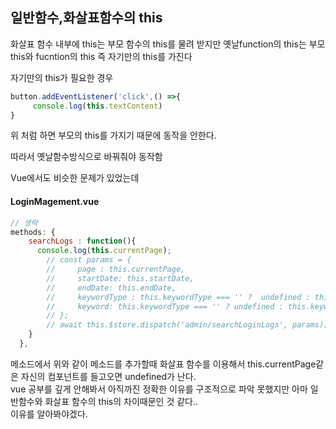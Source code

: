 ## 일반함수,화살표함수의 this
화살표 함수 내부에 this는 부모 함수의 this를 물려 받지만 옛날function의 this는 부모this와 fucntion의 this 즉 자기만의 this를 가진다

자기만의 this가 필요한 경우
```js
button.addEventListener('click',() =>{
     console.log(this.textContent)
} 
```

위 처럼 하면 부모의 this를 가지기 때문에 동작을 안한다.

따라서 옛날함수방식으로 바꿔줘야 동작함

Vue에서도 비슷한 문제가 있었는데

#### LoginMagement.vue 
```js
// 생략
methods: {
    searchLogs : function(){
      console.log(this.currentPage);
        // const params = {
        //     page : this.currentPage,
        //     startDate: this.startDate,
        //     endDate: this.endDate,
        //     keywordType : this.keywordType === '' ?  undefined : this.keywordType,
        //     keyword: this.keywordType === '' ? undefined : this.keyword
        // };
        // await this.$store.dispatch('admin/searchLoginLogs', params);
    }
  },
```
메소드에서 위와 같이 메소드를 추가할때 화살표 함수를 이용해서 this.currentPage같은 자신의 컴포넌트를 들고오면 undefined가 난다.  
vue 공부를 깊게 안해봐서 아직까진 정확한 이유를 구조적으로 파악 못했지만 아마 일반함수와 화살표 함수의 this의 차이때문인 것 같다..  
이유를 알아봐야겠다.  
